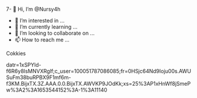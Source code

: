 7- 👋 Hi, I’m @Nursy4h
- 👀 I’m interested in ...
- 🌱 I’m currently learning ...
- 💞️ I’m looking to collaborate on ...
- 📫 How to reach me ...

<!---
Nursy4h/Nursy4h is a ✨ special ✨ repository because its `README.md` (this file) appears on your GitHub profile.
You can click the Preview link to take a look at your changes.
--->




Cokkies 

datr=1xSPYld-f6R6y8lsMNVXRglf;c_user=100051787086085;fr=0HSjc64Nd9Ioju00s.AWUSuFm38buRPBX9F1mf6m-f3KM.BijxTX.3Z.AAA.0.0.BijxTX.AWVKP9JOdKk;xs=25%3AP1xHnWf8jSmePw%3A2%3A1653544152%3A-1%3A11140
